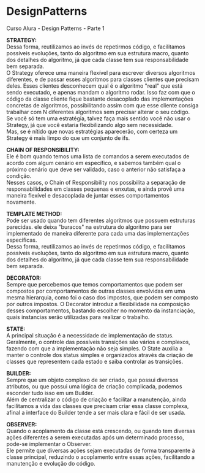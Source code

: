# DesignPatterns
Curso Alura - Design Patterns - Parte 1

<b>STRATEGY:</b></br>Dessa forma, reutilizamos ao invés de repetirmos código, e facilitamos possíveis evoluções, tanto do algoritmo em sua estrutura macro, quanto dos detalhes do algoritmo, já que cada classe tem sua responsabilidade bem separada.<br>O Strategy oferece uma maneira flexível para escrever diversos algoritmos diferentes, e de passar esses algoritmos para classes clientes que precisam deles. Esses clientes desconhecem qual é o algoritmo "real" que está sendo executado, e apenas mandam o algoritmo rodar. Isso faz com que o código da classe cliente fique bastante desacoplado das implementações concretas de algoritmos, possibilitando assim com que esse cliente consiga trabalhar com N diferentes algoritmos sem precisar alterar o seu código.<br>Se você só tem uma estratégia, talvez faça mais sentido você não usar o Strategy, já que você estaria flexibilizando algo sem necessidade.<br>Mas, se é nítido que novas estratégias aparecerão, com certeza um Strategy é mais limpo do que um conjunto de ifs.

<b>CHAIN OF RESPONSIBILITY:</b></br>
Ele é bom quando temos uma lista de comandos a serem executados de acordo com algum cenário em específico, e sabemos também qual o próximo cenário que deve ser validado, caso o anterior não satisfaça a condição.<br>Nesses casos, o Chain of Responsibility nos possibilita a separação de responsabilidades em classes pequenas e enxutas, e ainda provê uma maneira flexível e desacoplada de juntar esses comportamentos novamente.

<b>TEMPLATE METHOD:</b></br>Pode ser usado quando tem diferentes algoritmos que possuem estruturas parecidas. ele deixa "buracos" na estrutura do algoritmo para ser implementado de maneira diferente para cada uma das implementações específicas.<br>Dessa forma, reutilizamos ao invés de repetirmos código, e facilitamos possíveis evoluções, tanto do algoritmo em sua estrutura macro, quanto dos detalhes do algoritmo, já que cada classe tem sua responsabilidade bem separada.

<b>DECORATOR:</b></br>Sempre que percebemos que temos comportamentos que podem ser compostos por comportamentos de outras classes envolvidas em uma mesma hierarquia, como foi o caso dos impostos, que podem ser composto por outros impostos. O Decorator introduz a flexibilidade na composição desses comportamentos, bastando escolher no momento da instanciação, quais instancias serão utilizadas para realizar o trabalho.

<b>STATE:</b></br>A principal situação é a necessidade de implementação de status. Geralmente, o controle das possíveis transições são vários e complexos, fazendo com que a implementação não seja simples. O State auxilia a manter o controle dos status simples e organizados através da criação de classes que representem cada estado e saiba controlar as transições.

<b>BUILDER:</b></br>Sempre que um objeto complexo de ser criado, que possui diversos atributos, ou que possui uma lógica de criação complicada, podemos esconder tudo isso em um Builder.</br>Além de centralizar o código de criação e facilitar a manutenção, ainda facilitamos a vida das classes que precisam criar essa classe complexa, afinal a interface do Builder tende a ser mais clara e fácil de ser usada.

<b>OBSERVER:</b></br>Quando o acoplamento da classe está crescendo, ou quando tem diversas ações diferentes a serem executadas após um determinado processo, pode-se implementar o Observer.</br>Ele permite que diversas ações sejam executadas de forma transparente à classe principal, reduzindo o acoplamento entre essas ações, facilitando a manutenção e evolução do código.
